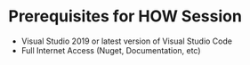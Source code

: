 # Prerequisites for HOW Session

- Visual Studio 2019 or latest version of Visual Studio Code
- Full Internet Access (Nuget, Documentation, etc)
